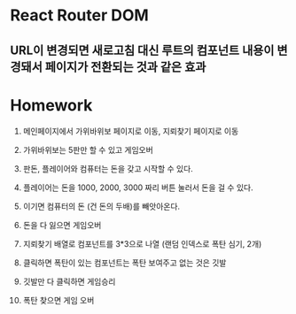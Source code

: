 # React Router DOM

## URL이 변경되면 새로고침 대신 루트의 컴포넌트 내용이 변경돼서 페이지가 전환되는 것과 같은 효과

# Homework

1. 메인페이지에서 가위바위보 페이지로 이동, 지뢰찾기 페이지로 이동
2. 가위바위보는 5판만 할 수 있고 게임오버
3. 판돈, 플레이어와 컴퓨터는 돈을 갖고 시작할 수 있다.
4. 플레이어는 돈을 1000, 2000, 3000 짜리 버튼 눌러서 돈을 걸 수 있다.
5. 이기면 컴퓨터의 돈 (건 돈의 두배)를 빼앗아온다.
6. 돈을 다 잃으면 게임오버

7. 지뢰찾기 배열로 컴포넌트를 3\*3으로 나열 (랜덤 인덱스로 폭탄 심기, 2개)
8. 클릭하면 폭탄이 있는 컴포넌트는 폭탄 보여주고 없는 것은 깃발
9. 깃발만 다 클릭하면 게임승리
10. 폭탄 찾으면 게임 오버
